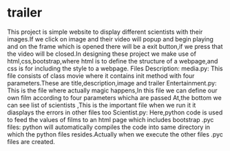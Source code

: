 # trailer
This project is simple website to display different scientists with their images.If we click on image and their video will popup 
and begin playing and on the frame which is opened there will be a exit button,if we press that the video will be closed.In designing 
these project we make use of html,css,bootstrap,where html is to define the structure of a webpage,and css is for including the style to a webpage.
Files Description:
media.py:
This file consists of class movie where it contains init method with four parameters.These are title,description,image and trailer
Entertainment.py:
This is the file where actually magic happens,In this file we can define our own film according to four parameters whicha are passed
At,the bottom we can see list of scientists ,This is the important file when we run it it diasplays the errors in other files too
Scientist.py:
Here,python code is used to feed the values of films to an html page which includes bootstrap
.pyc files:
python will automatically compiles the code into same directory in which the python files resides.Actually when we execute the other files 
.pyc files are created.
 
